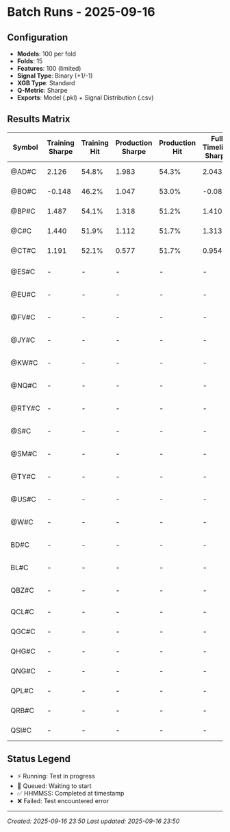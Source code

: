 # Batch Runs - 2025-09-16

## Configuration
- **Models**: 100 per fold
- **Folds**: 15
- **Features**: 100 (limited)
- **Signal Type**: Binary (+1/-1)
- **XGB Type**: Standard
- **Q-Metric**: Sharpe
- **Exports**: Model (.pkl) + Signal Distribution (.csv)

## Results Matrix

| Symbol | Training Sharpe | Training Hit | Production Sharpe | Production Hit | Full Timeline Sharpe | Full Timeline Hit | Test Status |
|--------|-----------------|--------------|-------------------|----------------|----------------------|-------------------|-------------|
| @AD#C  | 2.126          | 54.8%        | 1.983             | 54.3%          | 2.043                | 54.6%             | ✅ 233143   |
| @BO#C  | -0.148         | 46.2%        | 1.047             | 53.0%          | -0.087               | 49.0%             | ✅ 233203   |
| @BP#C  | 1.487          | 54.1%        | 1.318             | 51.2%          | 1.410                | 52.9%             | ✅ 233142   |
| @C#C   | 1.440          | 51.9%        | 1.112             | 51.7%          | 1.313                | 51.8%             | ✅ 233330   |
| @CT#C  | 1.191          | 52.1%        | 0.577             | 51.7%          | 0.954                | 51.9%             | ✅ 233330   |
| @ES#C  | -              | -            | -                 | -              | -                    | -                 | ⚡ Running   |
| @EU#C  | -              | -            | -                 | -              | -                    | -                 | ⚡ Running   |
| @FV#C  | -              | -            | -                 | -              | -                    | -                 | ⚡ Running   |
| @JY#C  | -              | -            | -                 | -              | -                    | -                 | ⚡ Running   |
| @KW#C  | -              | -            | -                 | -              | -                    | -                 | ⚡ Running   |
| @NQ#C  | -              | -            | -                 | -              | -                    | -                 | ⚡ Running   |
| @RTY#C | -              | -            | -                 | -              | -                    | -                 | ⚡ Running   |
| @S#C   | -              | -            | -                 | -              | -                    | -                 | ⚡ Running   |
| @SM#C  | -              | -            | -                 | -              | -                    | -                 | ⚡ Running   |
| @TY#C  | -              | -            | -                 | -              | -                    | -                 | ⚡ Running   |
| @US#C  | -              | -            | -                 | -              | -                    | -                 | ⚡ Running   |
| @W#C   | -              | -            | -                 | -              | -                    | -                 | ⚡ Running   |
| BD#C   | -              | -            | -                 | -              | -                    | -                 | ⚡ Running   |
| BL#C   | -              | -            | -                 | -              | -                    | -                 | ⚡ Running   |
| QBZ#C  | -              | -            | -                 | -              | -                    | -                 | ⚡ Running   |
| QCL#C  | -              | -            | -                 | -              | -                    | -                 | 🔄 Queued    |
| QGC#C  | -              | -            | -                 | -              | -                    | -                 | 🔄 Queued    |
| QHG#C  | -              | -            | -                 | -              | -                    | -                 | 🔄 Queued    |
| QNG#C  | -              | -            | -                 | -              | -                    | -                 | 🔄 Queued    |
| QPL#C  | -              | -            | -                 | -              | -                    | -                 | 🔄 Queued    |
| QRB#C  | -              | -            | -                 | -              | -                    | -                 | 🔄 Queued    |
| QSI#C  | -              | -            | -                 | -              | -                    | -                 | 🔄 Queued    |

## Status Legend
- ⚡ Running: Test in progress
- 🔄 Queued: Waiting to start
- ✅ HHMMSS: Completed at timestamp
- ❌ Failed: Test encountered error

---
*Created: 2025-09-16 23:50*
*Last updated: 2025-09-16 23:50*